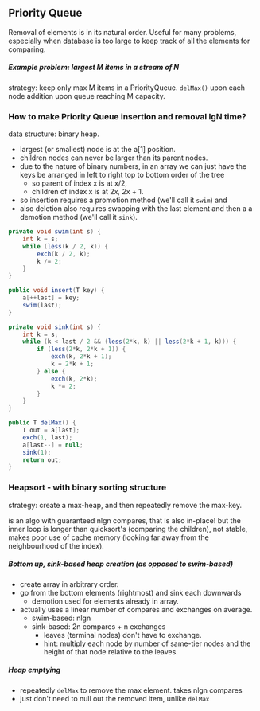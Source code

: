 ## Priority Queue

Removal of elements is in its natural order. Useful for many problems,
especially when database is too large to keep track of all the elements for
comparing.

##### Example problem: largest M items in a stream of N

strategy: keep only max M items in a PriorityQueue. ``` delMax() ``` upon each
node addition upon queue reaching M capacity.

### How to make Priority Queue insertion and removal lgN time?

data structure: binary heap.

- largest (or smallest) node is at the a[1] position.
- children nodes can never be larger than its parent nodes.
- due to the nature of binary numbers, in an array we can just have the keys be
  arranged in left to right top to bottom order of the tree
    - so parent of index x is at x/2,
    - children of index x is at 2*x, 2*x + 1.
- so insertion requires a promotion method (we'll call it ``` swim ```) and 
- also deletion also requires swapping with the last element and then a a
  demotion method (we'll call it ``` sink ```).

```java
private void swim(int s) {
    int k = s;
    while (less(k / 2, k)) {
        exch(k / 2, k);
        k /= 2;
    }
}

public void insert(T key) {
    a[++last] = key;
    swim(last);
}

private void sink(int s) {
    int k = s;
    while (k < last / 2 && (less(2*k, k) || less(2*k + 1, k))) {
        if (less(2*k, 2*k + 1)) {
            exch(k, 2*k + 1);
            k = 2*k + 1;
        } else {
            exch(k, 2*k);
            k *= 2;
        }
    }
}

public T delMax() {
    T out = a[last];
    exch(1, last);
    a[last--] = null;
    sink(1);
    return out;
}
``` 

### Heapsort - with binary sorting structure

strategy: create a max-heap, and then repeatedly remove the max-key.

is an algo with guaranteed nlgn compares, that is also in-place! but the inner
loop is longer than quicksort's (comparing the children), not stable, makes poor
use of cache memory (looking far away from the neighbourhood of the index).

##### Bottom up, sink-based heap creation (as opposed to swim-based)

- create array in arbitrary order.
- go from the bottom elements (rightmost) and sink each downwards 
    - demotion used for elements already in array.
- actually uses a linear number of compares and exchanges on average.
    - swim-based: nlgn
    - sink-based: 2n compares + n exchanges
        - leaves (terminal nodes) don't have to exchange.
        - hint: multiply each node by number of same-tier nodes and the height
          of that node relative to the leaves.

##### Heap emptying
- repeatedly ``` delMax ``` to remove the max element. takes nlgn compares
- just don't need to null out the removed item, unlike ``` delMax ```
